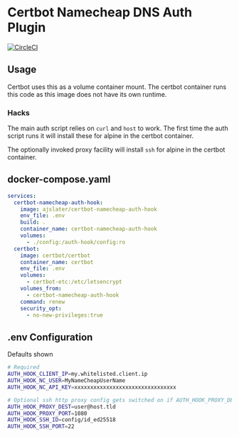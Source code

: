 # Certbot Namecheap DNS Auth Plugin

[![CircleCI](https://circleci.com/gh/ajslater/certbot-namecheap-auth-hook/tree/main.svg?style=svg)](https://circleci.com/gh/ajslater/certbot-namecheap-auth-hook/tree/main)

## Usage

Certbot uses this as a volume container mount. The certbot container runs this
code as this image does not have its own runtime.

### Hacks

The main auth script relies on `curl` and `host` to work. The first time the
auth script runs it will install these for alpine in the certbot container.

The optionally invoked proxy facility will install `ssh` for alpine in the
certbot container.

## docker-compose.yaml

```yaml
services:
  certbot-namecheap-auth-hook:
    image: ajslater/certbot-namecheap-auth-hook
    env_file: .env
    build: .
    container_name: certbot-namecheap-auth-hook
    volumes:
      - ./config:/auth-hook/config:ro
  certbot:
    image: certbot/certbot
    container_name: certbot
    env_file: .env
    volumes:
      - certbot-etc:/etc/letsencrypt
    volumes_from:
      - certbot-namecheap-auth-hook
    command: renew
    security_opt:
      - no-new-privileges:true
```

## .env Configuration

Defaults shown

<!-- eslint-skip -->

```sh
# Required
AUTH_HOOK_CLIENT_IP=my.whitelisted.client.ip
AUTH_HOOK_NC_USER=MyNameCheapUserName
AUTH_HOOK_NC_API_KEY=xxxxxxxxxxxxxxxxxxxxxxxxxxxxxxxx

# Optional ssh http proxy config gets switched on if AUTH_HOOK_PROXY_DEST is set
AUTH_HOOK_PROXY_DEST=user@host.tld
AUTH_HOOK_PROXY_PORT=1080
AUTH_HOOK_SSH_ID=config/id_ed25518
AUTH_HOOK_SSH_PORT=22
```
